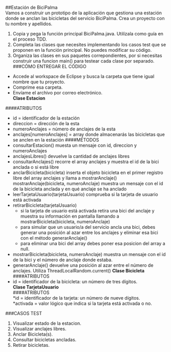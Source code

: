 ##Estación de BiciPalma   
Vamos a construir un prototipo de la aplicación que gestiona una estación donde se anclan las bicicletas del servicio BiciPalma.
Crea un proyecto con tu nombre y apellidos.  

1. Copia y pega la función principal BiciPalma.java. Utilízala como guía en el proceso TDD.  
2. Completa las clases que necesites implementando los casos test que se proponen en la función principal. No puedes modificar su código.  
3. Organiza las clases en sus paquetes correpondientes, por si necesitas construir una funcion main() para testear cada clase por separado.  
###CÓMO ENTREGAR EL CÓDIGO
* Accede al workspace de Eclipse y busca la carpeta que tiene igual nombre que tu proyecto.
* Comprime esa carpeta.
* Envíame el archivo por correo electrónico.  
**Clase Estacion**

####ATRIBUTOS
* id = identificador de la estación
* direccion = dirección de la esta
* numeroAnclajes = número de anclajes de la esta
* anclajes[numeroAnclajes] = array donde almacenarás las bicicletas que se anclen en la estación
####MÉTODOS
* consultarEstacion() muesta un mensaje con id, direccion y numeroAnclajes
* anclajesLibres() devuelve la cantidad de anclajes libres
* consultarAnclajes() recorre el array anclajes y muestra el id de la bici anclada o si está libre
* anclarBicicleta(bicicleta) inserta el objeto bicicleta en el primer registro libre del array anclajes y llama a mostrarAnclaje()
mostrarAnclaje(bicicleta, numeroAnclaje) muestra un mensaje con el id de la bicicleta anclada y en qué anclaje se ha anclado
* leerTarjetaUsuario(tarjetaUsuario) comprueba si la tarjeta de usuario está activada
* retirarBicicleta(tarjetaUsuario)
  * si la tarjeta de usuario está activada retira una bici del anclaje y muestra su información en pantalla llamando a    mostrarBicicleta(bicicleta, numeroAnclaje)
  * para simular que un usuario/a del servicio ancla una bici, debes generar una posición al azar entre los anclajes y eliminar esa bici con el método generarAnclaje()
  * para eliminar una bici del array debes poner esa posicion del array a null.
* mostrarBicicleta(bicicleta, numeroAnclaje) muestra un mensaje con el id de la bici y el número de anclaje donde estaba.
* generarAnclaje() devuelve una posición al azar entre el número de anclajes. Utiliza ThreadLocalRandom.current()
**Clase Bicicleta**  
####ATRIBUTOS
* id = identificador de la bicicleta: un número de tres dígitos.  
**Clase TarjetaUsuario**   
####ATRIBUTOS  
*id = identificador de la tarjeta: un número de nueve dígitos.  
*activada = valor lógico que indica si la tarjeta está activada o no.  

###CASOS TEST
1. Visualizar estado de la estacion.
2. Visualizar anclajes libres.
3. Anclar Bicicleta(s).
4. Consultar bicicletas ancladas.
5. Retirar bicicletas.
